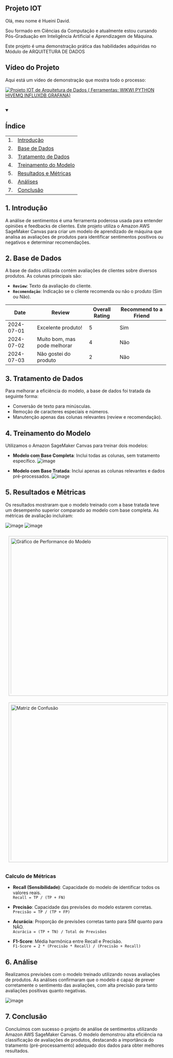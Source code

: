
## Projeto IOT []()

Olá, meu nome é Hueini David. 

Sou formado em Ciências da Computação e atualmente estou cursando Pós-Graduação em Inteligência Artificial e Aprendizagem de Máquina.

Este projeto é uma demonstração prática das habilidades adquiridas no Módulo de ARQUITETURA DE DADOS


## Vídeo do Projeto
Aqui está um vídeo de demonstração que mostra todo o processo:

[![Projeto IOT de Arquitetura de Dados ( Ferramentas: WIKWI PYTHON HIVEMQ INFLUXDB GRAFANA)](https://img.youtube.com/vi/ddNoWz2HxkU/0.jpg)](https://www.youtube.com/watch?v=ddNoWz2HxkU)

##
<details open>
  <summary><h2>Índice</h2></summary>
  <table>
    <tr>
      <td>1.</td>
      <td><a href="#1-introdução">Introdução</a></td>
    </tr>
    <tr>
      <td>2.</td>
      <td><a href="#2-base-de-dados">Base de Dados</a></td>
    </tr>
    <tr>
      <td>3.</td>
      <td><a href="#3-tratamento-de-dados">Tratamento de Dados</a></td>
    </tr>
    <tr>
      <td>4.</td>
      <td><a href="#4-treinamento-do-modelo">Treinamento do Modelo</a></td>
    </tr>
    <tr>
      <td>5.</td>
      <td><a href="#5-resultados-e-métricas">Resultados e Métricas</a></td>
    </tr>
    <tr>
      <td>6.</td>
      <td><a href="#6-análise">Análises</a></td>
    </tr>
    <tr>
      <td>7.</td>
      <td><a href="#7-conclusão">Conclusão</a></td>
    </tr>
  </table>
</details>

##
## 1. Introdução
A análise de sentimentos é uma ferramenta poderosa usada para entender opiniões e feedbacks de clientes. 
Este projeto utiliza o Amazon AWS SageMaker Canvas para criar um modelo de aprendizado de máquina que analisa as avaliações de produtos para identificar sentimentos positivos ou negativos e determinar recomendações.

## 2. Base de Dados

A base de dados utilizada contém avaliações de clientes sobre diversos produtos. As colunas principais são:
- **`Review`**: Texto da avaliação do cliente.
- **`Recomendação`**: Indicação se o cliente recomenda ou não o produto (Sim ou Não).

| Date       | Review                | Overall Rating | Recommend to a Friend |
|------------|------------------------|----------------|------------------------|
| 2024-07-01 | Excelente produto!    | 5              | Sim                    |
| 2024-07-02 | Muito bom, mas pode melhorar | 4              | Não                    |
| 2024-07-03 | Não gostei do produto | 2              | Não                    |




## 3. Tratamento de Dados

Para melhorar a eficiência do modelo, a base de dados foi tratada da seguinte forma:
- Conversão de texto para minúsculas.
- Remoção de caracteres especiais e números.
- Manutenção apenas das colunas relevantes (review e recomendação).

## 4. Treinamento do Modelo

Utilizamos o Amazon SageMaker Canvas para treinar dois modelos:
- **Modelo com Base Completa**: Inclui todas as colunas, sem tratamento específico.
![image](https://github.com/user-attachments/assets/beaac05b-d6e3-459c-9649-952e54a4506a)

- **Modelo com Base Tratada**: Inclui apenas as colunas relevantes e dados pré-processados.
![image](https://github.com/user-attachments/assets/aeed1bf7-e4b0-4e46-9530-6d724a6466e8)


## 5. Resultados e Métricas

Os resultados mostraram que o modelo treinado com a base tratada teve um desempenho superior comparado ao modelo com base completa. As métricas de avaliação incluíram:

![image](https://github.com/user-attachments/assets/68c88905-12c1-4ea0-a7c5-eae928afcf4b)
![image](https://github.com/user-attachments/assets/c7bf6079-4df0-4b8e-a0c4-c9719be424ed)

<p>
  <img src="https://github.com/user-attachments/assets/3f98b212-9e1d-428b-bda2-3598948a3b70" alt="Gráfico de Performance do Modelo" width="500" style="display: inline-block; border: 2px solid #ddd; padding: 5px; margin: 10px; box-sizing: border-box;"/>
  <img src="https://github.com/user-attachments/assets/b9781648-0461-4729-b56b-6a7670e61c06" alt="Matriz de Confusão" width="500" style="display: inline-block; border: 2px solid #ddd; padding: 5px; margin: 10px; box-sizing: border-box;"/>
</p>

<h3>Calculo de Métricas</h3>

- **Recall (Sensibilidade)**: Capacidade do modelo de identificar todos os valores reais.  
`Recall = TP / (TP + FN)`

- **Precisão**: Capacidade das previsões do modelo estarem corretas.  
`Precisão = TP / (TP + FP)`

- **Acurácia**: Proporção de previsões corretas tanto para SIM quanto para NÃO.  
`Acurácia = (TP + TN) / Total de Previsões`

- **F1-Score**: Média harmônica entre Recall e Precisão.  
`F1-Score = 2 * (Precisão * Recall) / (Precisão + Recall)`

## 6. Análise

Realizamos previsões com o modelo treinado utilizando novas avaliações de produtos. As análises confirmaram que o modelo é capaz de prever corretamente o sentimento das avaliações, com alta precisão para tanto avaliações positivas quanto negativas.

![image](https://github.com/user-attachments/assets/e5f1af53-6367-4aff-bc64-b2c778887491)

## 7. Conclusão

Concluímos com sucesso o projeto de análise de sentimentos utilizando Amazon AWS SageMaker Canvas. O modelo demonstrou alta eficiência na classificação de avaliações de produtos, destacando a importância do tratamento (pré-processamento) adequado dos dados para obter melhores resultados.

